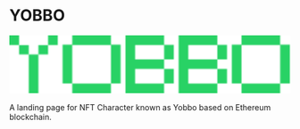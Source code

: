 # YOBBO

![YOBBO LOGO](/public/images/logo-yobbo.svg)

A landing page for NFT Character known as Yobbo based on Ethereum blockchain.


